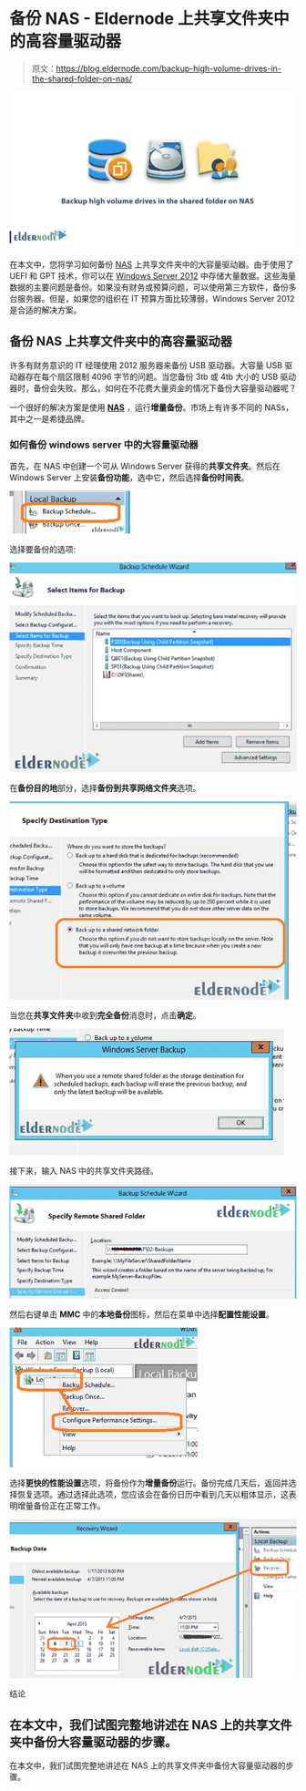 # 备份 NAS - Eldernode 上共享文件夹中的高容量驱动器

> 原文：<https://blog.eldernode.com/backup-high-volume-drives-in-the-shared-folder-on-nas/>

![Backup high volume drives in the shared folder on NAS](img/cc533aebcd0ebbe50ec09e8db9ab84cd.png)

在本文中，您将学习如何备份 [NAS](https://en.wikipedia.org/wiki/Network-attached_storage) 上共享文件夹中的大容量驱动器。由于使用了 UEFI 和 GPT 技术，你可以在 [Windows Server 2012](https://eldernode.com/category/tutorial/) 中存储大量数据。这些海量数据的主要问题是备份。如果没有财务或预算问题，可以使用第三方软件，备份多台服务器。但是，如果您的组织在 IT 预算方面比较薄弱，Windows Server 2012 是合适的解决方案。

## 备份 NAS 上共享文件夹中的高容量驱动器

许多有财务意识的 IT 经理使用 2012 服务器来备份 USB 驱动器。大容量 USB 驱动器存在每个扇区限制 4096 字节的问题。当您备份 3tb 或 4tb 大小的 USB 驱动器时，备份会失败。那么，如何在不花费大量资金的情况下备份大容量驱动器呢？

一个很好的解决方案是使用 [**NAS**](https://www.synology.com/en-global/knowledgebase/DSM/help/DSM/AdminCenter/file_share_create) ，运行**增量备份**。市场上有许多不同的 NASs，其中之一是希捷品牌。

### 如何备份 windows server 中的大容量驱动器

首先，在 NAS 中创建一个可从 Windows Server 获得的**共享文件夹**。然后在 Windows Server 上安装**备份功能**，选中它，然后选择**备份时间表**。

![backup schedule on Windows Server](img/0c51564bc9ab8e8554ae5289cf5b398a.png)

选择要备份的选项:

![How to select items for backup](img/f51eab2f96a893cf5712e0a9bf685985.png)

在**备份目的地**部分，选择**备份到共享网络文件夹**选项。

![specify backup destination type](img/a2e2831c2d9cd1c97347436a8f09bee6.png)

当您在**共享文件夹**中收到**完全备份**消息时，点击**确定**。

![windows server backup](img/dee6014007283eb8e0008b5a876652fa.png)

接下来，输入 NAS 中的共享文件夹路径。

![specify remote shared folder in backup schedule wizard](img/b91b7f009d8d8e87c5647ceb1cb293a8.png)

然后右键单击 **MMC** 中的**本地备份**图标，然后在菜单中选择**配置性能设置**。

![configure performance settings to backup](img/51d407d1a77303a4bebbbc0e9ca71fa1.png)

选择**更快的性能设置**选项，将备份作为**增量备份**运行。备份完成几天后，返回并选择恢复选项。通过选择此选项，您应该会在备份日历中看到几天以粗体显示，这表明增量备份正在正常工作。

![how to run Backup as incremental backup](img/4cc6aa1f52db4dadfd07ded43844bfb8.png)

结论

## 在本文中，我们试图完整地讲述在 NAS 上的共享文件夹中备份大容量驱动器的步骤。

在本文中，我们试图完整地讲述在 NAS 上的共享文件夹中备份大容量驱动器的步骤。